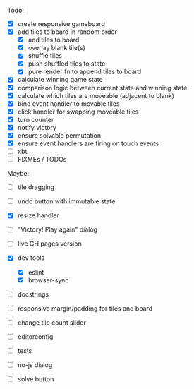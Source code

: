Todo:

- [x] create responsive gameboard
- [x] add tiles to board in random order
  - [x] add tiles to board
  - [x] overlay blank tile(s)
  - [x] shuffle tiles
  - [x] push shuffled tiles to state
  - [x] pure render fn to append tiles to board
- [x] calculate winning game state
- [x] comparison logic between current state and winning state
- [x] calculate which tiles are moveable (adjacent to blank)
- [x] bind event handler to movable tiles
- [x] click handler for swapping moveable tiles
- [x] turn counter
- [x] notify victory
- [x] ensure solvable permutation
- [x] ensure event handlers are firing on touch events
- [ ] xbt
- [ ] FIXMEs / TODOs

Maybe:

- [ ] tile dragging
- [ ] undo button with immutable state
- [x] resize handler
- [ ] "Victory! Play again" dialog
- [ ] live GH pages version

- [x] dev tools
  - [x] eslint
  - [x] browser-sync
- [ ] docstrings
- [ ] responsive margin/padding for tiles and board
- [ ] change tile count slider
- [ ] editorconfig
- [ ] tests
- [ ] no-js dialog
- [ ] solve button
